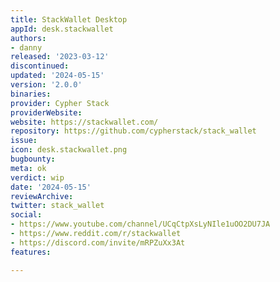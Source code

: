 ```yaml
---
title: StackWallet Desktop
appId: desk.stackwallet
authors:
- danny
released: '2023-03-12'
discontinued: 
updated: '2024-05-15'
version: '2.0.0'
binaries: 
provider: Cypher Stack
providerWebsite: 
website: https://stackwallet.com/
repository: https://github.com/cypherstack/stack_wallet
issue: 
icon: desk.stackwallet.png
bugbounty: 
meta: ok
verdict: wip
date: '2024-05-15'
reviewArchive: 
twitter: stack_wallet
social:
- https://www.youtube.com/channel/UCqCtpXsLyNIle1uOO2DU7JA
- https://www.reddit.com/r/stackwallet
- https://discord.com/invite/mRPZuXx3At
features: 

---
```


